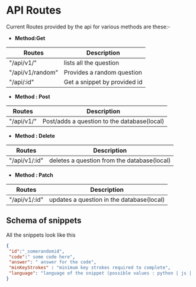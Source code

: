 # API Routes

Current Routes provided by the api for various methods are these:- 

- **Method:Get**

| Routes | Description |
|--------| ------------|
| "/api/v1/" | lists all the question|
| "/api/v1/random" | Provides a random question|
| "/api/:id" | Get a snippet by provided id|

- **Method : Post** 

| Routes | Description |
|--------| ------------|
| "/api/v1/" | Post/adds a question to the database(local)|

- **Method : Delete** 

| Routes | Description |
|--------| ------------|
| "/api/v1/:id" | deletes a question from the database(local)|

- **Method : Patch** 

| Routes | Description |
|--------| ------------|
| "/api/v1/:id" | updates a question in the database(local)|


## Schema of snippets

All the snippets look like this 
```json
{
 "id":"_somerandomid",
 "code":" some code here",
 "answer": " answer for the code",
 "minKeyStrokes" : "minimum key strokes required to complete",
 "language": "language of the snippet (possible values : python | js | rust | c)"
}
```
